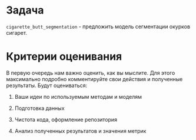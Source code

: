 # Задача #

`cigarette_butt_segmentation` - предложить модель сегментации окурков сигарет. 

# Критерии оценивания

В первую очередь нам важно оценить, как вы мыслите.
Для этого максимально подробно комментируйте свои действия и полученные результаты. Будут оцениваться:

1. Ваши идеи по используемым методам и моделям

2. Подготовка данных

3. Чистота кода, оформление репозитория

4. Анализ полученных результатов и значения метрик